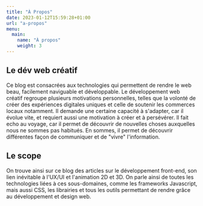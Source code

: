 ```yaml
---
title: "À Propos"
date: 2023-01-12T15:59:28+01:00
url: "a-propos"
menu:
  main:
    name: "À propos"
    weight: 3
---
```


## Le dév web créatif

Ce blog est consacrées aux technologies qui permettent de rendre le web beau, facilement naviguable et développable. Le développement web créatif regroupe plusieurs motivations personnelles, telles que la volonté de créer des expériences digitales uniques et celle de soutenir les commerces locaux notamment. Il demande une certaine capacité à s'adapter, car il évolue vite, et requiert aussi une motivation à créer et à persévérer. Il fait echo au voyage, car il permet de découvrir de nouvelles choses auxquelles nous ne sommes pas habitués. En sommes, il permet de découvrir différentes façon de communiquer et de "vivre" l'information.

## Le scope

On trouve ainsi sur ce blog des articles sur le développement front-end, son lien inévitable à l'UX/UI et l'animation 2D et 3D. On parle ainsi de toutes les technologies liées à ces sous-domaines, comme les frameworks Javascript, mais aussi CSS, les librairies et tous les outils permettant de rendre grâce au développement et design web.